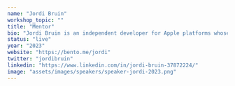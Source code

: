 ```yaml
---
name: "Jordi Bruin"
workshop_topic: ""
title: "Mentor"
bio: "Jordi Bruin is an independent developer for Apple platforms whose 10 latest apps that have been featured on the App Store and was nominated for an Apple Design Award in 2022. By using his 2-2-2 method he’s been able to quickly prototype, and launch, new ideas that make use of the latest technologies. His goal is to build simple, useful and fun tools that help people in their daily lives. During Swift Island he’ll show you how to get started building new ideas for visionOS."
status: "live"
year: "2023"
website: "https://bento.me/jordi"
twitter: "jordibruin"
linkedin: "https://www.linkedin.com/in/jordi-bruin-37872224/"
image: "assets/images/speakers/speaker-jordi-2023.png"
---
```

